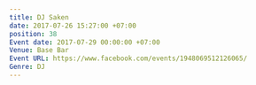 ```yaml
---
title: DJ Saken
date: 2017-07-26 15:27:00 +07:00
position: 38
Event date: 2017-07-29 00:00:00 +07:00
Venue: Base Bar
Event URL: https://www.facebook.com/events/1948069512126065/
Genre: DJ
---
```


